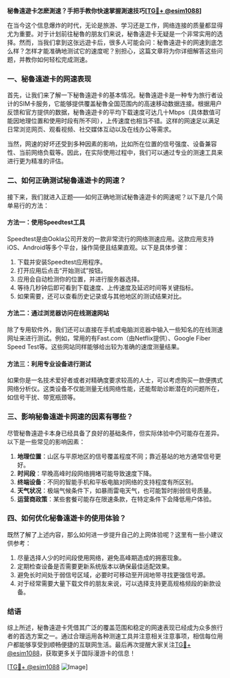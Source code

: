 **秘魯遠遊卡怎麽測速？手把手教你快速掌握測速技巧[[TG💪+ @esim1088](https://t.me/s/esim1088)]**

在当今这个信息爆炸的时代，无论是旅游、学习还是工作，网络连接的质量都显得尤为重要。对于计划前往秘魯的朋友们来说，秘魯遠遊卡无疑是一个非常实用的选择。然而，当我们拿到这张远遊卡后，很多人可能会问：秘魯遠遊卡的网速到底怎么样？怎样才能准确地测试它的速度呢？别担心，这篇文章将为你详细解答这些问题，并教你如何轻松完成测速。

### 一、秘魯遠遊卡的网速表现

首先，让我们来了解一下秘魯遠遊卡的基本情况。秘魯遠遊卡是一种专为旅行者设计的SIM卡服务，它能够提供覆盖秘魯全国范围内的高速移动数据连接。根据用户反馈和官方提供的数据，秘魯遠遊卡的平均下载速度可达几十Mbps（具体数值可能因地理位置和使用时段有所不同），上传速度也相当不错。这样的网速足以满足日常浏览网页、观看视频、社交媒体互动以及在线办公等需求。

当然，网速的好坏还受到多种因素的影响，比如所在位置的信号强度、设备兼容性、当前网络负载等。因此，在实际使用过程中，我们可以通过专业的测速工具来进行更为精准的评估。

### 二、如何正确测试秘魯遠遊卡的网速？

接下来，我们就进入正题——如何正确地测试秘魯遠遊卡的网速呢？以下是几个简单易行的方法：

#### 方法一：使用Speedtest工具
Speedtest是由Ookla公司开发的一款非常流行的网络测速应用。这款应用支持iOS、Android等多个平台，操作简便且结果直观。以下是具体步骤：
1. 下载并安装Speedtest应用程序。
2. 打开应用后点击“开始测试”按钮。
3. 应用会自动检测你的位置，并进行服务器选择。
4. 等待几秒钟后即可看到下载速度、上传速度及延迟时间等关键指标。
5. 如果需要，还可以查看历史记录或与其他地区的测试结果对比。

#### 方法二：通过浏览器访问在线测速网站
除了专用软件外，我们还可以直接在手机或电脑浏览器中输入一些知名的在线测速网址来进行测试。例如，常用的有Fast.com（由Netflix提供）、Google Fiber Speed Test等。这些网站同样能够给出较为准确的速度测量结果。

#### 方法三：利用专业设备进行测试
如果你是一名技术爱好者或者对精确度要求较高的人士，可以考虑购买一款便携式网络分析仪。这类设备不仅能测量无线网络性能，还能帮助诊断潜在的问题所在，如信号干扰、带宽瓶颈等。

### 三、影响秘魯遠遊卡网速的因素有哪些？

尽管秘魯遠遊卡本身已经具备了良好的基础条件，但实际体验中仍可能存在差异。以下是一些常见的影响因素：

1. **地理位置**：山区与平原地区的信号覆盖程度不同；靠近基站的地方通常信号更好。
2. **时间段**：早晚高峰时段网络拥堵可能导致速度下降。
3. **终端设备**：不同的智能手机和平板电脑对网络的支持程度有所区别。
4. **天气状况**：极端气候条件下，如暴雨雷电天气，也可能暂时削弱信号质量。
5. **运营商政策**：某些套餐可能存在限速条款，在特定条件下会降低用户体验。

### 四、如何优化秘魯遠遊卡的使用体验？

既然了解了上述内容，那么如何进一步提升自己的上网体验呢？这里有一些小建议供参考：

1. 尽量选择人少的时间段使用网络，避免高峰期造成的拥塞现象。
2. 定期检查设备是否需要更新系统版本以确保最佳适配效果。
3. 避免长时间处于弱信号区域，必要时可移动至开阔地带寻找更强信号源。
4. 对于经常需要大量下载文件的朋友来说，可以选择支持更高规格频段的新款设备。

### 结语

综上所述，秘魯遠遊卡凭借其广泛的覆盖范围和稳定的网速表现已经成为众多旅行者的首选方案之一。通过合理运用各种测速工具并注意相关注意事项，相信每位用户都能够享受到顺畅便捷的互联网生活。最后再次提醒大家关注[TG💪+ @esim1088](https://t.me/s/esim1088)，获取更多关于国际漫游卡的信息！

[[TG💪+ @esim1088](https://t.me/s/esim1088) ![Image](https://i.postimg.cc/4NQfJmqS/Snipaste-2025-05-13-00-14-12.png)]